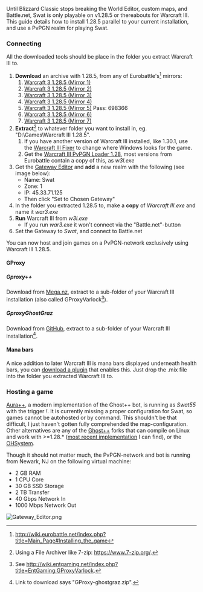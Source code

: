 Until Blizzard Classic stops breaking the World Editor, custom maps, and
Battle.net, Swat is only playable on v1.28.5 or thereabouts for Warcraft
III. This guide details how to install 1.28.5 parallel to your current
installation, and use a PvPGN realm for playing Swat.

### Connecting

All the downloaded tools should be place in the folder you extract
Warcraft III to.

1.  **Download** an archive with 1.28.5, from any of Eurobattle's[^1]
    mirrors:
    1.  [Warcraft 3 1.28.5 (Mirror
        1)](https://mega.nz/#!2WhRBaLZ!z1H3_6qbNHjz7zIZqxymYw5LW4uTLYfgzwj5dYQ3GGM)
    2.  [Warcraft 3 1.28.5 (Mirror
        2)](https://1drv.ms/u/s!AoRRn80UJEHIgkqU4WRqvI085yE7)
    3.  [Warcraft 3 1.28.5 (Mirror
        3)](https://my.pcloud.com/publink/show?code=XZrbij7ZBKU7SfFg3x5UOcu9yGyKCzWADElV)
    4.  [Warcraft 3 1.28.5 (Mirror 4)](https://yadi.sk/d/yL8Dnz3Y3UP5KQ)
    5.  [Warcraft 3 1.28.5 (Mirror 5)](http://k00.fr/05zd94dg) Pass:
        698366
    6.  [Warcraft 3 1.28.5 (Mirror
        6)](http://xpam.pl/update/Warcraft_III_1.28.zip)
    7.  [Warcraft 3 1.28.5 (Mirror
        7)](https://my.syncplicity.com/share/ssdlraxdwezgibi/Warcraft_III_1.28)
2.  **Extract**[^2] to whatever folder you want to install in, eg.
    "D:\\Games\\Warcraft III 1.28.5".
    1.  If you have another version of Warcraft III installed, like
        1.30.1, use the [Warcraft III
        Fixer](https://www.engamers.com/download-warcraft-iii-fixer-w3fixer/)
        to change where Windows looks for the game.
    2.  Get the [Warcraft III PvPGN Loader
        1.28](https://www.engamers.com/download-warcraft-3-pvpgn-loader/),
        most versions from Eurobattle contain a copy of this, as
        *w3l.exe*
3.  Get the [Gateway
    Editor](https://www.engamers.com/blizzard-battle-net-gateway-editor/)
    and **add** a new realm with the following (see image below):
    -   Name: Swat
    -   Zone: 1
    -   IP: 45.33.71.125
    -   Then click "Set to Chosen Gateway"
4.  In the folder you extracted 1.28.5 to, make a **copy** of *Warcraft
    III.exe* and name it *war3.exe*
5.  **Run** Warcraft III from *w3l.exe*
    -   If you run *war3.exe* it won't connect via the
        "Battle.net"-button
6.  Set the Gateway to *Swat*, and connect to Battle.net

You can now host and join games on a PvPGN-network exclusively using
Warcraft III 1.28.5.

#### GProxy

##### Gproxy++

Download from
[Mega.nz](https://mega.nz/#!wkcRgSZb!nLY7TaJ_tH01Iestl_BbfIpu9nmwx6opP02R6cIt_1A),
extract to a sub-folder of your Warcraft III installation (also called
GProxyVarlock[^3]).

##### GproxyGhostGraz

Download from
[GitHub](https://github.com/MisterVector/gproxy-ghostgraz/releases),
extract to a sub-folder of your Warcraft III installation[^4].

#### Mana bars

A nice addition to later Warcraft III is mana bars displayed underneath
health bars, you can [download a
plugin](https://drive.google.com/file/d/1Oh_V5mbaNED5aw3WhsPCTdxY7BJO8cKn/view)
that enables this. Just drop the .mix file into the folder you extracted
Warcraft III to.

### Hosting a game

[Aura++](https://github.com/Josko/aura-bot), a modern implementation of
the Ghost++ bot, is running as *Swat55* with the trigger *!*. It is
currently missing a proper configuration for Swat, so games cannot be
autohosted or by command. This shouldn't be that difficult, I just
haven't gotten fully comprehended the map-configuration. Other
alternatives are any of the
[Ghost++](https://github.com/teller55/SwatGhost) forks that can compile
on Linux and work with \>=1.28.\* ([most recent
implementation](https://github.com/AiStudent/ghost-ent-bt/tree/ver28_sg)
I can find), or the [OHSystem](https://github.com/m-unkel/OHSystem).

Though it should not matter much, the PvPGN-network and bot is running
from Newark, NJ on the following virtual machine:

-   2 GB RAM
-   1 CPU Core
-   30 GB SSD Storage
-   2 TB Transfer
-   40 Gbps Network In
-   1000 Mbps Network Out

![](Gateway_Editor.png "Gateway_Editor.png")

<references />

[^1]: <http://wiki.eurobattle.net/index.php?title=Main_Page#Installing_the_game>

[^2]: Using a File Archiver like 7-zip: <https://www.7-zip.org/>.

[^3]: See
    <http://wiki.entgaming.net/index.php?title=EntGaming:GProxyVarlock>.

[^4]: Link to download says "GProxy-ghostgraz.zip".